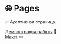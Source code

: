 # 🌐 **Pages** 

✅ Адаптивная страница.

[Демонстрация работы](https://pages-668.pages.dev/) 🔗  
[Макет](https://www.figma.com/file/srEdFGe5jVsLZtrr9CqUUh/Pages?node-id=0%3A1) ✏️   
